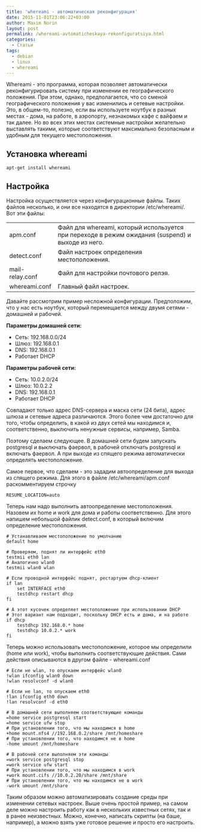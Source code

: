```yaml
---
title: 'whereami - автоматическая реконфигурация'
date: 2015-11-01T23:06:22+03:00
author: Maxim Norin
layout: post
permalink: /whereami-avtomaticheskaya-rekonfiguratsiya.html
categories:
  - Статьи
tags:
  - debian
  - linux
  - whereami
---
```

Whereami - это программа, которая позволяет автоматически реконфигурировать систему при изменении ее географического положения. При этом, однако, предполагается, что со сменой географического положения у вас изменились и сетевые настройки. Это, в общем-то, полезно, если вы используете ноутбук в разных местах - дома, на работе, в аэропорту, незнакомых кафе с вайфаем и так далее. Но во всех этих местах системные настройки желательно выставлять такими, которые соответствуют максимально безопасным и удобным для текущего местоположения.
<!--more-->
## Установка whereami
```
apt-get install whereami
```
## Настройка
Настройка осуществляется через конфигурационные файлы. Таких файлов несколько, и они все находятся в директории /etc/whereami/. Вот эти файлы:

| | |
|-|-|
|apm.conf|Файл для whereami, который используется при переходе в режим ожидания (suspend) и выходе из него.|
|detect.conf|Файл настроек определения местоположения.|
|mail-relay.conf|Файл для настройки почтового релэя.|
|whereami.conf|Главный файл настроек.|

Давайте рассмотрим пример несложной конфигурации. Предположим, что у нас есть ноутбук, который перемещается между двумя сетями - домашней и рабочей.

__Параметры домашней сети:__
- Сеть: 192.168.0.0/24
- Шлюз: 192.168.0.1
- DNS: 192.168.0.1
- Работает DHCP

__Параметры рабочей сети:__
- Сеть: 10.0.2.0/24
- Шлюз: 10.0.2.2
- DNS: 192.168.0.1
- Работает DHCP

Совпадают только адрес DNS-сервера и маска сети (24 бита), адрес шлюза и сетевые адреса различаются. Этого более чем достаточно для того, чтобы определить, в какой из двух сетей мы находимся и, соответственно, выключить ненужные сервисы, например, Samba.

Поэтому сделаем следующее. В домашней сети будем запускать postgresql и выключать фаервол, в рабочей отключать postgresql и включать фаервол. А при выходе из спящего режима автоматически определять местоположение.

Самое первое, что сделаем - это зададим автоопределение для выхода из спящего режима. Для этого в файле /etc/whereami/apm.conf раскомментируем строчку
```
RESUME_LOCATION=auto
```
Теперь нам надо выполнить автоопределение местоположения. Назовем их home и work для дома и работы соответственно. Для этого напишем небольшой файлик detect.conf, в который включим определение местоположения.
```
# Устанавливаем местоположение по умолчанию
default home

# Проверяем, поднят ли интерфейс eth0
testmii eth0 lan
# Аналогично wlan0
testmii wlan0 wlan

# Если проводной интерфейс поднят, рестартуем dhcp-клиент
if lan
    set INTERFACE eth0
    testdhcp restart dhcp
fi

# А этот кусочек определяет местоположение при использовании DHCP
# Этот вариант нам подходит, поскольку DHCP есть и дома, и на работе
if dhcp
    testdhcp 192.168.0.* home
    testdhcp 10.0.2.* work
fi
```
Теперь можно использовать местоположение, которое мы определили (home или work), чтобы выполнить соответствующие действия. Сами действия описываются в другом файле - whereami.conf
```
# Если не wlan, то опускаем интерфейс wlan0
!wlan ifconfig wlan0 down
!wlan resolvconf -d wlan0

# Если не lan, то опускаем eth0
!lan ifconfig eth0 down
!lan resolvconf -d eth0

# В домашней сети выполняем соответствующие команды
=home service postgresql start
=home service ufw stop
# При установлении того, что мы находимся в home
+home mount.nfs4 //192.168.0.2/share /mnt/homeshare
# При установлении того, что находимся не в home
-home umount /mnt/homeshare

# В рабочей сети выполняем эти команды
=work service postgresql stop
=work service ufw start
# При установлении того, что мы находимся в work
+work mount.cifs //10.0.2.20/share /mnt/share
# При установлении того, что мы находимся не в work
-work umount /mnt/share
```
Таким образом можно автоматизировать создание среды при изменении сетевых настроек. Выше очень простой пример, на самом деле можно настроить работу как в нескольких известных сетях, так и в ранее неизвестных. Можно, конечно, написать скрипты (на баше, например), а можно взять уже готовое решение и просто его настроить.